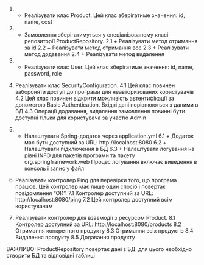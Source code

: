 1. + Реалізувати клас Product. Цей клас зберігатиме значення: id, name, cost

2. + Замовлення зберігатимуться у спеціалізованому класі-репозиторії ProductRepository.
2.1 + Реалізувати метод отримання за id
2.2 + Реалізувати метод отримання все
2.3 + Реалізувати метод додавання
2.4 + Реалізувати метод видалення

3. + Реалізувати клас User. Цей клас зберігатиме значення: id, name, password, role
4. Реалізувати клас SecurityConfiguration.
4.1 Цей клас повинен забороняти доступ до програми для неавторизованих користувачів
4.2 Цей клас повинен відкрити можливість автентифікації за допомогою Basic Authentication. Вхідні дані порівнюються з даними в БД
4.3 Операції додавання, видалення замовлення повинні бути доступні тільки для користувача за участю Admin

5. + Налаштувати Spring-додаток через application.yml
6.1 + Додаток має бути доступний за URL: http://localhost:8080
6.2 + Налаштувати підключення в БД
6.3 + Налаштувати логування на рівні INFO для пакетів програми та пакету org.springframework.web
Процес логування включає виведення в консоль і запис у файл

7. Реалізувати контролер Ping для перевірки того, що програма працює. Цей контролер має лише один спосіб і повертає повідомлення “ОК”.
7.1 Контролер доступний за URL: http://localhost:8080/ping
7.2 Цей контролер доступний всім користувачам

8. Реалізувати контролер для взаємодії з ресурсом Product.
8.1 Контролер доступний за URL: http://localhost:8080/products
8.2 Отримання конкретного продукту
8.3 Отримання всіх продуктів
8.4 Видалення продукту
8.5 Додавання продукту

ВАЖЛИВО: ProductRepository повертає дані з БД, для цього необхідно створити БД та відповідні таблиці
